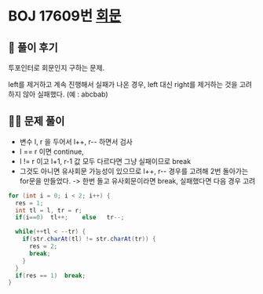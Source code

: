 # BOJ 17609번 [회문](https://www.acmicpc.net/problem/17609)



## 🌈 풀이 후기

투포인터로 회문인지 구하는 문제. 

left를 제거하고 계속 진행해서 실패가 나온 경우, left 대신 right를 제거하는 것을 고려하지 않아 실패했다. (예 : abcbab)

## 👩‍🏫 문제 풀이

- 변수 l, r 을 두어서 l++, r-- 하면서 검사
- l == r 이면 continue,
- l != r 이고 l+1, r-1 값 모두 다르다면 그냥 실패이므로 break
- 그것도 아니면 유사회문 가능성이 있으므로 l++, r-- 경우를 고려해 2번 돌아가는 for문을 만들었다.
  -> 한번 돌고 유사회문이라면 break, 실패했다면 다음 경우 고려

```java
for (int i = 0; i < 2; i++) {
  res = 1;
  int tl = l, tr = r;
  if(i==0)	tl++;	 else	tr--;

  while(++tl < --tr) {
    if(str.charAt(tl) != str.charAt(tr)) {
      res = 2;
      break;
    }
  }
  if(res == 1)	break;
}
```



